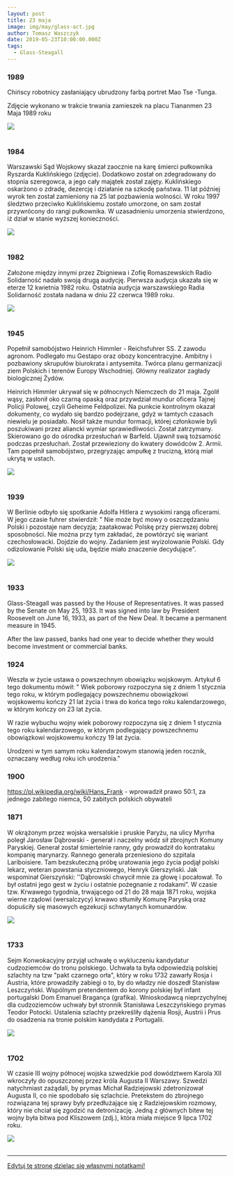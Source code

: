 ```yaml
---
layout: post
title: 23 maja
image: img/may/glass-act.jpg
author: Tomasz Waszczyk
date: 2019-05-23T10:00:00.000Z
tags:
  - Glass-Steagall
---
```


### 1989

Chińscy robotnicy zasłaniający ubrudzony farbą portret Mao Tse -Tunga.

Zdjęcie wykonano w trakcie trwania zamieszek na placu Tiananmen
23 Maja 1989 roku

<img src="./img/may/mao.jpg"/><br><br>

### 1984

Warszawski Sąd Wojskowy skazał zaocznie na karę śmierci pułkownika Ryszarda Kuklińskiego (zdjęcie). Dodatkowo został on zdegradowany do stopnia szeregowca, a jego cały majątek został zajęty. Kuklińskiego oskarżono o zdradę, dezercję i działanie na szkodę państwa. 11 lat później wyrok ten został zamieniony na 25 lat pozbawienia wolności. W roku 1997 śledztwo przeciwko Kuklińskiemu zostało umorzone, on sam został przywrócony do rangi pułkownika. W uzasadnieniu umorzenia stwierdzono, iż dział w stanie wyższej konieczności.

<img src="./img/may/kuklinski.jpg"><br><br>

### 1982

Założone między innymi przez Zbigniewa i Zofię Romaszewskich Radio Solidarność nadało swoją drugą audycję. Pierwsza audycja ukazała się w eterze 12 kwietnia 1982 roku. Ostatnia audycja warszawskiego Radia Solidarność została nadana w dniu 22 czerwca 1989 roku.

<img src="./img/may/radiosolidarnosc.jpg"><br><br>

### 1945

Popełnił samobójstwo Heinrich Himmler - Reichsfuhrer SS. Z zawodu agronom. Podlegało mu Gestapo oraz obozy koncentracyjne. Ambitny i pozbawiony skrupułów biurokrata i antysemita. Twórca planu germanizacji ziem Polskich i terenów Europy Wschodniej. Główny realizator zagłady biologicznej Żydów.

Heinrich Himmler ukrywał się w północnych Niemczech do 21 maja.
Zgolił wąsy, zasłonił oko czarną opaską oraz przywdział mundur oficera Tajnej Policji Polowej, czyli Geheime Feldpolizei. Na punkcie kontrolnym okazał dokumenty, co wydało się bardzo podejrzane, gdyż w tamtych czasach niewielu je posiadało. Nosił także mundur formacji, której członkowie byli poszukiwani przez aliancki wymiar sprawiedliwości. Został zatrzymany. Skierowano go do ośrodka przesłuchań w Barfeld. Ujawnił swą tożsamość podczas przesłuchań. Został przewieziony do kwatery dowódców 2. Armii. Tam popełnił samobójstwo, przegryzając ampułkę z trucizną, którą miał ukrytą w ustach.

<img src="./img/may/himmler2.jpg"><br><br>

### 1939

W Berlinie odbyło się spotkanie Adolfa Hitlera z wysokimi rangą oficerami. W jego czasie fuhrer stwierdził:
" Nie może być mowy o oszczędzaniu Polski i pozostaje nam decyzja; zaatakować Polskę przy pierwszej dobrej sposobności. Nie można przy tym zakładać, że powtórzyć się wariant czechosłowacki. Dojdzie do wojny. Zadaniem jest wyizolowanie Polski. Gdy odizolowanie Polski się uda, będzie miało znaczenie decydujące".

<img src="./img/may/hitler.jpg"><br><br>

### 1933

Glass-Steagall was passed by the House of Representatives. It was passed by the Senate on May 25, 1933. It was signed into law by President Roosevelt on June 16, 1933, as part of the New Deal. It became a permanent measure in 1945.

After the law passed, banks had one year to decide whether they would become investment or commercial banks.

### 1924

Weszła w życie ustawa o powszechnym obowiązku wojskowym. Artykuł 6 tego dokumentu mówił:
" Wiek poborowy rozpoczyna się z dniem 1 stycznia tego roku, w którym podlegający powszechnemu obowiązkowi wojskowemu kończy 21 lat życia i trwa do końca tego roku kalendarzowego, w którym kończy on 23 lat życia.

W razie wybuchu wojny wiek poborowy rozpoczyna się z dniem 1 stycznia tego roku kalendarzowego, w którym podlegający powszechnemu obowiązkowi wojskowemu kończy 19 lat życia.

Urodzeni w tym samym roku kalendarzowym stanowią jeden rocznik, oznaczany według roku ich urodzenia."

### 1900

https://pl.wikipedia.org/wiki/Hans_Frank - wprowadził prawo 50:1, za jednego zabitego niemca, 50 zabitych polskich obywateli

### 1871

W okrążonym przez wojska wersalskie i pruskie Paryżu, na ulicy Myrrha poległ Jarosław Dąbrowski - generał i naczelny wódz sił zbrojnych Komuny Paryskiej. Generał został śmiertelnie ranny, gdy prowadził do kontrataku kompanię marynarzy. Rannego generała przeniesiono do szpitala Lariboisiere. Tam bezskuteczną próbę uratowania jego życia podjął polski lekarz, weteran powstania styczniowego, Henryk Gierszyński. Jak wspominał Gierszyński: ''Dąbrowski chwycił mnie za głowę i pocałował. To był ostatni jego gest w życiu i ostatnie pożegnanie z rodakami”. W czasie tzw. Krwawego tygodnia, trwającego od 21 do 28 maja 1871 roku, wojska wierne rządowi (wersalczycy) krwawo stłumiły Komunę Paryską oraz dopuściły się masowych egzekucji schwytanych komunardów.

<img src="./img/may/dabrowski.jpg"><br><br>

### 1733

Sejm Konwokacyjny przyjął uchwałę o wykluczeniu kandydatur cudzoziemców do tronu polskiego. Uchwała ta była odpowiedzią polskiej szlachty na tzw "pakt czarnego orła", który w roku 1732 zawarły Rosja i Austria, które prowadziły zabiegi o to, by do władzy nie doszedł Stanisław Leszczyński. Wspólnym pretendentem do korony polskiej był infant portugalski Dom Emanuel Bragança (grafika).
Wnioskodawcą nieprzychylnej dla cudzoziemców uchwały był stronnik Stanisława Leszczyńskiego prymas Teodor Potocki. Ustalenia szlachty przekreśliły dążenia Rosji, Austrii i Prus do osadzenia na tronie polskim kandydata z Portugalii.

<img src="./img/may/teodor.jpg"><br><br>

### 1702

W czasie III wojny północej wojska szwedzkie pod dowództwem Karola XII wkroczyły do opuszczonej przez króla Augusta II Warszawy. Szwedzi natychmiast zażądali, by prymas Michał Radziejowski zdetronizował Augusta II, co nie spodobało się szlachcie. Pretekstem do zbrojnego rozwiązana tej sprawy były przedłużające się z Radziejowskim rozmowy, który nie chciał się zgodzić na detronizację. Jedną z głównych bitew tej wojny była bitwa pod Kliszowem (zdj.), która miała miejsce 9 lipca 1702 roku.

<img src="./img/may/szwedzi.jpg"><br><br>

---

<a href="https://github.com/TomaszWaszczyk/historia.waszczyk.com/edit/master/src/content/may-23.md" target="_blank">Edytuj tę stronę dzieląc się własnymi notatkami!</a>

